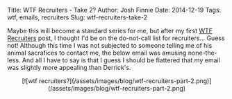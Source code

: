 Title: WTF Recruiters - Take 2?
Author: Josh Finnie
Date: 2014-12-19
Tags: wtf, emails, recruiters
Slug: wtf-recruiters-take-2

Maybe this will become a standard series for me, but after my first [WTF Recruiters](/blog/wtf-recruiters/) post, I thought I'd be on the do-not-call list for recruiters... Guess not! Although this time I was not subjected to someone telling me of his animal sacrafices to contact me, the below email was amusing none-the-less. And all I have to say is that I guess I should be flattered that my email was slightly more appealing than Derrick's.

<center>[![wtf recruiters?](/assets/images/blog/wtf-recruiters-part-2.png)](/assets/images/blog/wtf-recruiters-part-2.png)</center>
